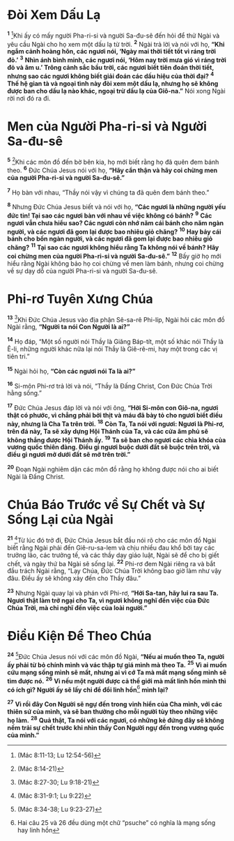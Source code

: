 # Đòi Xem Dấu Lạ
<sup><b>1</b></sup> [^1@-01d6fa66-67b4-4a03-a07a-3fa4c0e3b0b4]Khi ấy có mấy người Pha-ri-si và người Sa-đu-sê đến hỏi để thử Ngài và yêu cầu Ngài cho họ xem một dấu lạ từ trời. <sup><b>2</b></sup> Ngài trả lời và nói với họ, **“Khi ngắm cảnh hoàng hôn, các ngươi nói, ‘Ngày mai thời tiết tốt vì ráng trời đỏ.’** <sup><b>3</b></sup> **Nhìn ánh bình minh, các ngươi nói, ‘Hôm nay trời mưa gió vì ráng trời đỏ và âm u.’ Trông cảnh sắc bầu trời, các ngươi biết tiên đoán thời tiết, nhưng sao các ngươi không biết giải đoán các dấu hiệu của thời đại?** <sup><b>4</b></sup> **Thế hệ gian tà và ngoại tình này đòi xem một dấu lạ, nhưng họ sẽ không được ban cho dấu lạ nào khác, ngoại trừ dấu lạ của Giô-na.”** Nói xong Ngài rời nơi đó ra đi.

# Men của Người Pha-ri-si và Người Sa-đu-sê
<sup><b>5</b></sup> [^2@-01d6fa66-67b4-4a03-a07a-3fa4c0e3b0b4]Khi các môn đồ đến bờ bên kia, họ mới biết rằng họ đã quên đem bánh theo. <sup><b>6</b></sup> Đức Chúa Jesus nói với họ, **“Hãy cẩn thận và hãy coi chừng men của người Pha-ri-si và người Sa-đu-sê.”**

<sup><b>7</b></sup> Họ bàn với nhau, “Thầy nói vậy vì chúng ta đã quên đem bánh theo.”

<sup><b>8</b></sup> Nhưng Đức Chúa Jesus biết và nói với họ, **“Các ngươi là những người yếu đức tin! Tại sao các ngươi bàn với nhau về việc không có bánh?** <sup><b>9</b></sup> **Các ngươi vẫn chưa hiểu sao? Các ngươi còn nhớ năm cái bánh cho năm ngàn người, và các ngươi đã gom lại được bao nhiêu giỏ chăng?** <sup><b>10</b></sup> **Hay bảy cái bánh cho bốn ngàn người, và các ngươi đã gom lại được bao nhiêu giỏ chăng?** <sup><b>11</b></sup> **Tại sao các ngươi không hiểu rằng Ta không nói về bánh? Hãy coi chừng men của người Pha-ri-si và người Sa-đu-sê.”** <sup><b>12</b></sup> Bấy giờ họ mới hiểu rằng Ngài không bảo họ coi chừng về men làm bánh, nhưng coi chừng về sự dạy dỗ của người Pha-ri-si và người Sa-đu-sê.

# Phi-rơ Tuyên Xưng Chúa
<sup><b>13</b></sup> [^3@-01d6fa66-67b4-4a03-a07a-3fa4c0e3b0b4]Khi Đức Chúa Jesus vào địa phận Sê-sa-rê Phi-líp, Ngài hỏi các môn đồ Ngài rằng, **“Người ta nói Con Người là ai?”**

<sup><b>14</b></sup> Họ đáp, “Một số người nói Thầy là Giăng Báp-tít, một số khác nói Thầy là Ê-li, những người khác nữa lại nói Thầy là Giê-rê-mi, hay một trong các vị tiên tri.”

<sup><b>15</b></sup> Ngài hỏi họ, **“Còn các ngươi nói Ta là ai?”**

<sup><b>16</b></sup> Si-môn Phi-rơ trả lời và nói, “Thầy là Đấng Christ, Con Đức Chúa Trời hằng sống.”

<sup><b>17</b></sup> Đức Chúa Jesus đáp lời và nói với ông, **“Hỡi Si-môn con Giô-na, ngươi thật có phước, vì chẳng phải bởi thịt và máu đã bày tỏ cho ngươi biết điều này, nhưng là Cha Ta trên trời.** <sup><b>18</b></sup> **Còn Ta, Ta nói với ngươi: Ngươi là Phi-rơ, trên đá này, Ta sẽ xây dựng Hội Thánh của Ta, và các cửa âm phủ sẽ không thắng được Hội Thánh ấy.** <sup><b>19</b></sup> **Ta sẽ ban cho ngươi các chìa khóa của vương quốc thiên đàng. Điều gì ngươi buộc dưới đất sẽ buộc trên trời, và điều gì ngươi mở dưới đất sẽ mở trên trời.”**

<sup><b>20</b></sup> Đoạn Ngài nghiêm dặn các môn đồ rằng họ không được nói cho ai biết Ngài là Đấng Christ.

# Chúa Báo Trước về Sự Chết và Sự Sống Lại của Ngài
<sup><b>21</b></sup> [^4@-01d6fa66-67b4-4a03-a07a-3fa4c0e3b0b4]Từ lúc đó trở đi, Đức Chúa Jesus bắt đầu nói rõ cho các môn đồ Ngài biết rằng Ngài phải đến Giê-ru-sa-lem và chịu nhiều đau khổ bởi tay các trưởng lão, các trưởng tế, và các thầy dạy giáo luật, Ngài sẽ để cho bị giết chết, và ngày thứ ba Ngài sẽ sống lại. <sup><b>22</b></sup> Phi-rơ đem Ngài riêng ra và bắt đầu trách Ngài rằng, “Lạy Chúa, Đức Chúa Trời không bao giờ làm như vậy đâu. Điều ấy sẽ không xảy đến cho Thầy đâu.”

<sup><b>23</b></sup> Nhưng Ngài quay lại và phán với Phi-rơ, **“Hỡi Sa-tan, hãy lui ra sau Ta. Ngươi thật làm trở ngại cho Ta, vì ngươi không nghĩ đến việc của Đức Chúa Trời, mà chỉ nghĩ đến việc của loài người.”**

# Điều Kiện Để Theo Chúa
<sup><b>24</b></sup> [^5@-01d6fa66-67b4-4a03-a07a-3fa4c0e3b0b4]Đức Chúa Jesus nói với các môn đồ Ngài, **“Nếu ai muốn theo Ta, người ấy phải từ bỏ chính mình và vác thập tự giá mình mà theo Ta.** <sup><b>25</b></sup> **Vì ai muốn cứu mạng sống mình sẽ mất, nhưng ai vì cớ Ta mà mất mạng sống mình sẽ tìm được nó.** <sup><b>26</b></sup> **Vì nếu một người được cả thế giới mà mất linh hồn mình thì có ích gì? Người ấy sẽ lấy chi để đổi linh hồn**[^1-01d6fa66-67b4-4a03-a07a-3fa4c0e3b0b4] **mình lại?**

<sup><b>27</b></sup> **Vì rồi đây Con Người sẽ ngự đến trong vinh hiển của Cha mình, với các thiên sứ của mình, và sẽ ban thưởng cho mỗi người tùy theo những việc họ làm.** <sup><b>28</b></sup> **Quả thật, Ta nói với các ngươi, có những kẻ đứng đây sẽ không nếm trải sự chết trước khi nhìn thấy Con Người ngự đến trong vương quốc của mình.”**

[^1-01d6fa66-67b4-4a03-a07a-3fa4c0e3b0b4]: Hai câu 25 và 26 đều dùng một chữ “psuche” có nghĩa là mạng sống hay linh hồn
[^1@-01d6fa66-67b4-4a03-a07a-3fa4c0e3b0b4]: (Mác 8:11-13; Lu 12:54-56)
[^2@-01d6fa66-67b4-4a03-a07a-3fa4c0e3b0b4]: (Mác 8:14-21)
[^3@-01d6fa66-67b4-4a03-a07a-3fa4c0e3b0b4]: (Mác 8:27-30; Lu 9:18-21)
[^4@-01d6fa66-67b4-4a03-a07a-3fa4c0e3b0b4]: (Mác 8:31-9:1; Lu 9:22)
[^5@-01d6fa66-67b4-4a03-a07a-3fa4c0e3b0b4]: (Mác 8:34-38; Lu 9:23-27)
